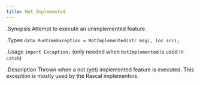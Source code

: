 ```yaml
---
title: Not Implemented
---
```


.Synopsis
Attempt to execute an unimplemented feature.

.Types
`data RuntimeException = NotImplemented(str msg), loc src);`
       
.Usage
`import Exception;` (only needed when `NotImplemented` is used in `catch`)

.Description
Thrown when a not (yet) implemented feature is executed.
This exception is mostly used by the Rascal implementors.
